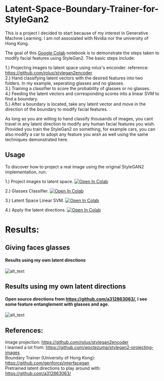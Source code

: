 # Latent-Space-Boundary-Trainer-for-StyleGan2

This is a project I decided to start because of my interest in Generative Machine Learning. I am not assosiated with Nvidia nor the university of Hong Kong.

The goal of this [Google Colab](https://colab.research.google.com/) notebook is to demonstrate the steps taken to modify facial features using StyleGan2.
The basic steps include: <br />

1.) Projecting images to latent space using rolux's enconder. reference: https://github.com/rolux/stylegan2encoder <br />
2.) Hand classifying latent vectors with the desired features into two folders. In my example, seperating glasses and no glasses. <br />
3.) Training a classifier to score the probability of glasses or no glasses. <br />
4.) Feeding the latent vectors and corresponding scores into a linear SVM to find a boundary. <br />
5.) After a boundary is located, take any latent vector and move in the direction of the boundary to modify facial features. <br />

As long as you are willing to hand classify thousands of images, you cant travel in any latent direction to modify any human facial features you wish. Provided you train the StyleGan2 on something, for example cars, you can also modify a car to adopt any feature you wish as well using the same techniques demonstrated here.

## Usage

To discover how to project a real image using the original StyleGAN2 implementation, run:

1.) Project images to latent space.
[![Open In Colab](https://colab.research.google.com/assets/colab-badge.svg)](https://colab.research.google.com/github/richard1634/Latent-Space-Boundary-Trainer-for-StyleGan2/blob/master/Make_latent_vectors.ipynb)

2.) Glasses Classifier.
[![Open In Colab](https://colab.research.google.com/assets/colab-badge.svg)](
https://colab.research.google.com/github/richard1634/Latent-Space-Boundary-Trainer-for-StyleGan2/blob/master/Glasses_classifier.ipynb)

3.) Latent Space Linear SVM.
[![Open In Colab](https://colab.research.google.com/assets/colab-badge.svg)](
https://colab.research.google.com/github/richard1634/Latent-Space-Boundary-Trainer-for-StyleGan2/blob/master/LatentSpaceLinearSVM.ipynb)

4.) Apply the latent directions.
[![Open In Colab](https://colab.research.google.com/assets/colab-badge.svg)](
https://colab.research.google.com/github/richard1634/Latent-Space-Boundary-Trainer-for-StyleGan2/blob/master/apply_latent_directions.ipynb)


# Results:
## Giving faces glasses
#### Results using my own latent directions
![alt_text](https://user-images.githubusercontent.com/36825309/103576401-ee454280-4e87-11eb-9f3a-834c95145caa.jpg)

## Results using my own latent directions
#### Open source directions from https://github.com/a312863063/, I see some feature entanglement with glasses and age.
![alt_text](https://user-images.githubusercontent.com/36825309/103577012-e0dc8800-4e88-11eb-81b0-f8d522ae0441.png) <br/>

## References: <br/>
Image projection: https://github.com/rolux/stylegan2encoder <br/>
I learned a lot from: https://github.com/woctezuma/stylegan2-projecting-images <br/>
Boundary Trainer (University of Hong Kong): https://github.com/genforce/interfacegan <br/>
Pretrained latent directions to play around with: https://github.com/a312863063/ <br/>

